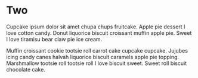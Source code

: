 # Two

Cupcake ipsum dolor sit amet chupa chups fruitcake. Apple pie dessert I love cotton candy. Donut liquorice biscuit croissant muffin apple pie. Sweet I love tiramisu bear claw pie ice cream.

Muffin croissant cookie tootsie roll carrot cake cupcake cupcake. Jujubes icing candy canes halvah liquorice biscuit caramels apple pie topping. Marshmallow tootsie roll tootsie roll I love biscuit sweet. Sweet roll biscuit chocolate cake.